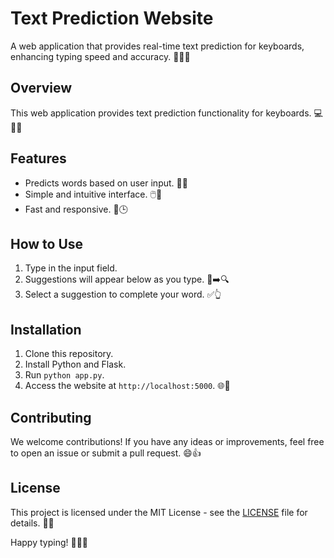 # Text Prediction Website

A web application that provides real-time text prediction for keyboards, enhancing typing speed and accuracy. 🚀📝💡

## Overview

This web application provides text prediction functionality for keyboards. 💻📱🔤

## Features

- Predicts words based on user input. 🧠💭
- Simple and intuitive interface. 🖱️📝
- Fast and responsive. 🚀🕒

## How to Use

1. Type in the input field.
2. Suggestions will appear below as you type. 📝➡️🔍
3. Select a suggestion to complete your word. ✅👆

## Installation

1. Clone this repository.
2. Install Python and Flask.
3. Run `python app.py`.
4. Access the website at `http://localhost:5000`. 🌐🔌

## Contributing

We welcome contributions! If you have any ideas or improvements, feel free to open an issue or submit a pull request. 😄👍

## License

This project is licensed under the MIT License - see the [LICENSE](LICENSE) file for details. 📜🔏

Happy typing! 🎉😄👋
